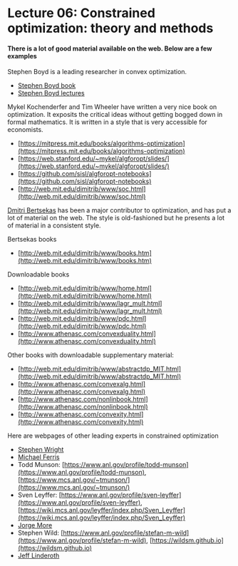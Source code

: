 # Lecture 06: Constrained optimization: theory and methods #


#### There is a lot of good material available on the web. Below are a few examples ####


Stephen Boyd is a leading researcher in convex optimization.

* [Stephen Boyd book](https://web.stanford.edu/~boyd/cvxbook/bv_cvxbook.pdf)
* [Stephen Boyd lectures](https://www.youtube.com/playlist?list=PL3940DD956CDF0622)


Mykel Kochenderfer and Tim Wheeler have written a very nice book on optimization. It exposits the critical ideas without getting bogged down in formal mathematics. It is written in a style that is very accessible for economists.

* [https://mitpress.mit.edu/books/algorithms-optimization](https://mitpress.mit.edu/books/algorithms-optimization)
* [https://web.stanford.edu/~mykel/algforopt/slides/](https://web.stanford.edu/~mykel/algforopt/slides/)
* [https://github.com/sisl/algforopt-notebooks](https://github.com/sisl/algforopt-notebooks)
* [http://web.mit.edu/dimitrib/www/soc.html](http://web.mit.edu/dimitrib/www/soc.html)


[Dmitri Bertsekas](http://web.mit.edu/dimitrib/www/home.html) has been a major contributor to optimization, and has put a lot of material on the web. The style is old-fashioned but he presents a lot of material in a consistent style.

Bertsekas books

* [http://web.mit.edu/dimitrib/www/books.htm](http://web.mit.edu/dimitrib/www/books.htm)

Downloadable books

* [http://web.mit.edu/dimitrib/www/home.html](http://web.mit.edu/dimitrib/www/home.html)
* [http://web.mit.edu/dimitrib/www/lagr_mult.html](http://web.mit.edu/dimitrib/www/lagr_mult.html)
* [http://web.mit.edu/dimitrib/www/pdc.html](http://web.mit.edu/dimitrib/www/pdc.html)
* [http://www.athenasc.com/convexduality.html](http://www.athenasc.com/convexduality.html)

Other books with downloadable supplementary material:

* [http://web.mit.edu/dimitrib/www/abstractdp_MIT.html](http://web.mit.edu/dimitrib/www/abstractdp_MIT.html)
* [http://www.athenasc.com/convexalg.html](http://www.athenasc.com/convexalg.html)
* [http://www.athenasc.com/nonlinbook.html](http://www.athenasc.com/nonlinbook.html)
* [http://www.athenasc.com/convexity.html](http://www.athenasc.com/convexity.html)


Here are webpages of other leading experts in constrained optimization

* [Stephen Wright](http://pages.cs.wisc.edu/~swright/)
* [Michael Ferris](http://pages.cs.wisc.edu/~ferris/)
* Todd Munson: [https://www.anl.gov/profile/todd-munson](https://www.anl.gov/profile/todd-munson), [https://www.mcs.anl.gov/~tmunson/](https://www.mcs.anl.gov/~tmunson/)
* Sven Leyffer: [https://www.anl.gov/profile/sven-leyffer](https://www.anl.gov/profile/sven-leyffer), [https://wiki.mcs.anl.gov/leyffer/index.php/Sven_Leyffer](https://wiki.mcs.anl.gov/leyffer/index.php/Sven_Leyffer)
* [Jorge More](https://www.anl.gov/profile/jorge-j-more)
* Stephen Wild: [https://www.anl.gov/profile/stefan-m-wild](https://www.anl.gov/profile/stefan-m-wild), [https://wildsm.github.io](https://wildsm.github.io)
* [Jeff Linderoth](http://homepages.cae.wisc.edu/~linderot/)
